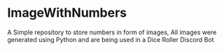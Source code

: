 # ImageWithNumbers
A Simple repository to store numbers in form of images,
All images were generated using Python and are being used in a Dice Roller Discord Bot
